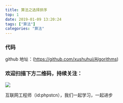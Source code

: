 ```yaml
---
title: 算法之选择排序
top: 1
date: 2019-01-09 13:20:24
tags: ["算法"]
categories: "算法"
---
```



### 代码

github 地址：(https://github.com/xushuhui/Algorithms)


### 欢迎扫描下方二维码，持续关注：
![](https://ww1.sinaimg.cn/large/a616b9a4gy1g4xzv954a4j20760763yo.jpg)

互联网工程师（id:phpstcn），我们一起学习，一起进步